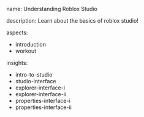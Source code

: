 name: Understanding Roblox Studio

description: Learn about the basics of roblox studio!

aspects:
- introduction
- workout

insights:
- intro-to-studio
- studio-interface
- explorer-interface-i
- explorer-interface-ii
- properties-interface-i
- properties-interface-ii

